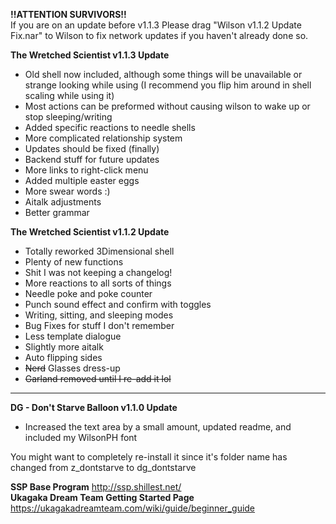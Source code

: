 **!!ATTENTION SURVIVORS!!**<br/>
If you are on an update before v1.1.3
Please drag "Wilson v1.1.2 Update Fix.nar" to Wilson to fix network updates if you haven't already done so.

**The Wretched Scientist v1.1.3 Update**

* Old shell now included, although some things will be unavailable or strange looking while using
(I recommend you flip him around in shell scaling while using it)
* Most actions can be preformed without causing wilson to wake up or stop sleeping/writing
* Added specific reactions to needle shells
* More complicated relationship system
* Updates should be fixed (finally)
* Backend stuff for future updates
* More links to right-click menu
* Added multiple easter eggs
* More swear words :)
* Aitalk adjustments
* Better grammar

**The Wretched Scientist v1.1.2 Update**

* Totally reworked 3Dimensional shell
* Plenty of new functions
* Shit I was not keeping a changelog!
* More reactions to all sorts of things
* Needle poke and poke counter
* Punch sound effect and confirm with toggles
* Writing, sitting, and sleeping modes
* Bug Fixes for stuff I don't remember
* Less template dialogue
* Slightly more aitalk
* Auto flipping sides
* ~~Nerd~~ Glasses dress-up
* ~~Garland removed until I re-add it lol~~

------------------------------------------------------------

**DG - Don't Starve Balloon v1.1.0 Update**

* Increased the text area by a small amount, updated readme, and included my WilsonPH font

You might want to completely re-install it since it's folder name has changed from z_dontstarve to dg_dontstarve

**SSP Base Program**
http://ssp.shillest.net/
<br/>
**Ukagaka Dream Team Getting Started Page**
https://ukagakadreamteam.com/wiki/guide/beginner_guide
